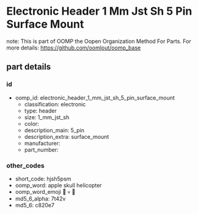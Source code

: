 # Electronic Header 1 Mm Jst Sh 5 Pin Surface Mount  

note: This is part of OOMP the Oopen Organization Method For Parts. For more details: https://github.com/oomlout/oomp_base

##  part details





### id
* oomp_id: electronic_header_1_mm_jst_sh_5_pin_surface_mount
  * classification: electronic
  * type: header
  * size: 1_mm_jst_sh
  * color: 
  * description_main: 5_pin
  * description_extra: surface_mount
  * manufacturer: 
  * part_number: 

### other_codes
* short_code: hjsh5psm
* oomp_word: apple skull helicopter
* oomp_word_emoji :apple: :skull: :helicopter:
* md5_6_alpha: 7t42v
* md5_6: c820e7